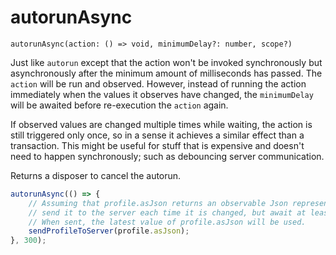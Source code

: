 # autorunAsync

`autorunAsync(action: () => void, minimumDelay?: number, scope?)`

Just like `autorun` except that the action won't be invoked synchronously but asynchronously after the minimum amount of milliseconds has passed.
The `action` will be run and observed.
However, instead of running the action immediately when the values it observes have changed, the `minimumDelay` will be awaited before re-execution the `action` again.

If observed values are changed multiple times while waiting, the action is still triggered only once, so in a sense it achieves a similar effect than a transaction.
This might be useful for stuff that is expensive and doesn't need to happen synchronously; such as debouncing server communication.

Returns a disposer to cancel the autorun.

```javascript
autorunAsync(() => {
	// Assuming that profile.asJson returns an observable Json representation of profile,
	// send it to the server each time it is changed, but await at least 300 milliseconds before sending it.
	// When sent, the latest value of profile.asJson will be used.
	sendProfileToServer(profile.asJson);
}, 300);
```

